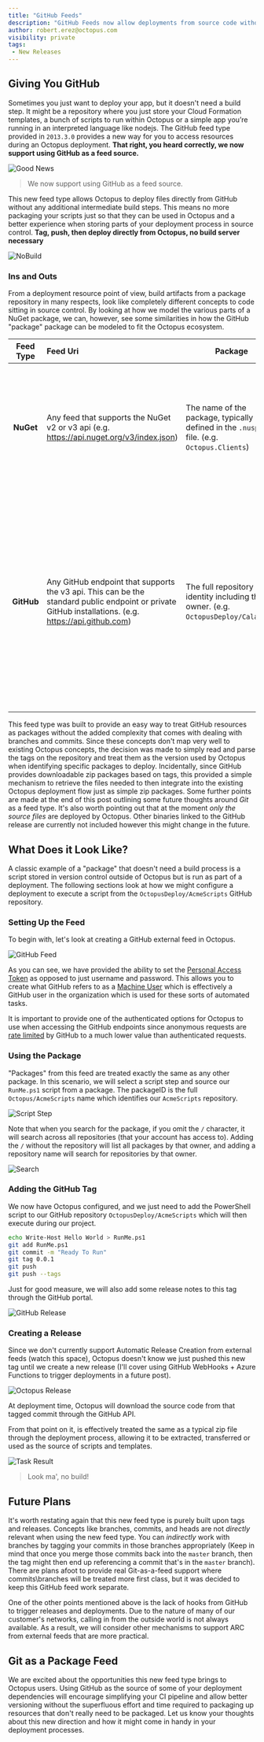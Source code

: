 ```yaml
---
title: "GitHub Feeds"
description: "GitHub Feeds now allow deployments from source code without having to explicitly build packages"
author: robert.erez@octopus.com
visibility: private
tags:
 - New Releases
---
```


## Giving You GitHub
Sometimes you just want to deploy your app, but it doesn't need a build step. It might be a repository where you just store your Cloud Formation templates, a bunch of scripts to run within Octopus or a simple app you’re running in an interpreted language like nodejs. The GitHub feed type provided in `2013.3.0` provides a new way for you to access resources during an Octopus deployment. **That right, you heard correctly, we now support using GitHub as a feed source.**

![Good News](good_news.jpg)
> We now support using GitHub as a feed source.

This new feed type allows Octopus to deploy files directly from GitHub without any additional intermediate build steps. This means no more packaging your scripts just so that they can be used in Octopus and a better experience when storing parts of your deployment process in source control. **Tag, push, then deploy directly from Octopus, no build server necessary**

![NoBuild](nobuild.png)

### Ins and Outs
From a deployment resource point of view, build artifacts from a package repository in many respects, look like completely different concepts to code sitting in source control. By looking at how we model the various parts of a NuGet package, we can, however, see some similarities in how the GitHub "package" package can be modeled to fit the Octopus ecosystem.

| Feed Type        | Feed Uri           | Package  | Version |
|:-------------:|:-------------| -----|---|
| **NuGet**      | Any feed that supports the NuGet v2 or v3 api (e.g. https://api.nuget.org/v3/index.json) | The name of the package, typically defined in the `.nuspec` file. (e.g. `Octopus.Clients`) |A distinct instance of the package versioned through the `.nuspec` file with the [semver 2](https://semver.org/) version format.|
| **GitHub**      | Any GitHub endpoint that supports the v3 api. This can be the standard public endpoint or private GitHub installations. (e.g. https://api.github.com)   | The full repository identity including the owner. (e.g. `OctopusDeploy/Calamari`) |A distinct tag that can be parsed as a [semver 2](https://semver.org/) version. If a release exists for that tag, then those release notes are shown in Octopus alongside that package in the release details.

This feed type was built to provide an easy way to treat GitHub resources as packages without the added complexity that comes with dealing with branches and commits. Since these concepts don't map very well to existing Octopus concepts, the decision was made to simply read and parse the tags on the repository and treat them as the version used by Octopus when identifying specific packages to deploy. Incidentally, since GitHub provides downloadable zip packages based on tags, this provided a simple mechanism to retrieve the files needed to then integrate into the existing Octopus deployment flow just as simple zip packages. Some further points are made at the end of this post outlining some future thoughts around _Git_ as a feed type. It's also worth pointing out that at the moment _only the source files_ are deployed by Octopus. Other binaries linked to the GitHub release are currently not included however this might change in the future.

## What Does it Look Like?
A classic example of a "package" that doesn't need a build process is a script stored in version control outside of Octopus but is run as part of a deployment. The following sections look at how we might configure a deployment to execute a script from the `OctopusDeploy/AcmeScripts` GitHub repository.

### Setting Up the Feed
To begin with, let's look at creating a GitHub external feed in Octopus.

![GitHub Feed](feed.png)

As you can see, we have provided the ability to set the [Personal Access Token](https://github.com/blog/1509-personal-api-tokens) as opposed to just username and password. This allows you to create what GitHub refers to as a [Machine User](https://developer.github.com/v3/guides/managing-deploy-keys/#machine-users) which is effectively a GitHub user in the organization which is used for these sorts of automated tasks.

It is important to provide one of the authenticated options for Octopus to use when accessing the GitHub endpoints since anonymous requests are [rate limited](https://developer.github.com/v3/#rate-limiting) by GitHub to a much lower value than authenticated requests.

### Using the Package
"Packages" from this feed are treated exactly the same as any other package. In this scenario, we will select a script step and source our `RunMe.ps1` script from a package. The packageID is the full `Octopus/AcmeScripts` name which identifies our `AcmeScripts` repository.

![Script Step](script_step.png)

Note that when you search for the package, if you omit the `/` character, it will search across all repositories (that your account has access to). Adding the `/` without the repository will list all packages by that owner, and adding a repository name will search for repositories by that owner.

![Search](search.gif "width=500")

### Adding the GitHub Tag

We now have Octopus configured, and we just need to add the PowerShell script to our GitHub repository `OctopusDeploy/AcmeScripts` which will then execute during our project.

```bash
echo Write-Host Hello World > RunMe.ps1
git add RunMe.ps1
git commit -m "Ready To Run"
git tag 0.0.1
git push
git push --tags
```

Just for good measure, we will also add some release notes to this tag through the GitHub portal.

![GitHub Release](github_release.png)

### Creating a Release
Since we don't currently support Automatic Release Creation from external feeds (watch this space), Octopus doesn't know we just pushed this new tag until we create a new release (I'll cover using GitHub WebHooks + Azure Functions to trigger deployments in a future post).

![Octopus Release](octopus_release.png)

At deployment time, Octopus will download the source code from that tagged commit through the GitHub API.

From that point on it, is effectively treated the same as a typical zip file through the deployment process, allowing it to be extracted, transferred or used as the source of scripts and templates.

![Task Result](task_result.png)

> Look ma', no build!

## Future Plans
It's worth restating again that this new feed type is purely built upon tags and releases. Concepts like branches, commits, and heads are not _directly_ relevant when using the new feed type. You can _indirectly_ work with branches by tagging your commits in those branches appropriately (Keep in mind that once you merge those commits back into the `master` branch, then the tag might then end up referencing a commit that's in the `master` branch).
There are plans afoot to provide real Git-as-a-feed support where commits\branches will be treated more first class, but it was decided to keep this GitHub feed work separate.

One of the other points mentioned above is the lack of hooks from GitHub to trigger releases and deployments. Due to the nature of many of our customer's networks, calling in from the outside world is not always available. As a result, we will consider other mechanisms to support ARC from external feeds that are more practical.

## Git as a Package Feed
We are excited about the opportunities this new feed type brings to Octopus users. Using GitHub as the source of some of your deployment dependencies will encourage simplifying your CI pipeline and allow better versioning without the superfluous effort and time required to packaging up resources that don't really need to be packaged. Let us know your thoughts about this new direction and how it might come in handy in your deployment processes.
